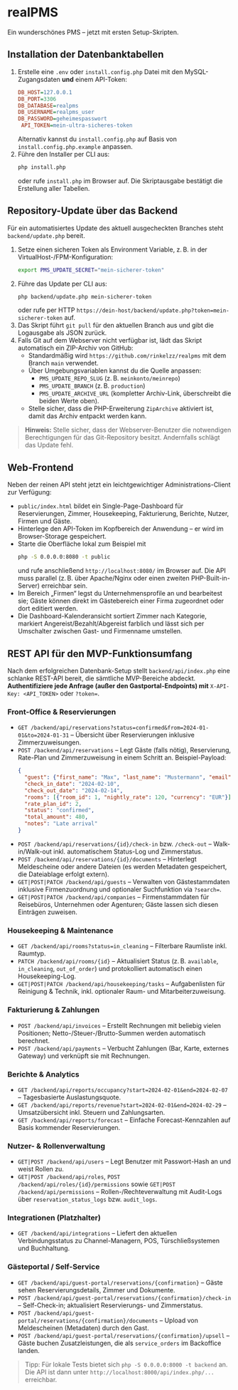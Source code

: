 # realPMS

Ein wunderschönes PMS – jetzt mit ersten Setup-Skripten.

## Installation der Datenbanktabellen

1. Erstelle eine `.env` oder `install.config.php` Datei mit den MySQL-Zugangsdaten **und** einem API-Token:
   ```ini
   DB_HOST=127.0.0.1
   DB_PORT=3306
   DB_DATABASE=realpms
   DB_USERNAME=realpms_user
   DB_PASSWORD=geheimespasswort
    API_TOKEN=mein-ultra-sicheres-token
   ```
   Alternativ kannst du `install.config.php` auf Basis von `install.config.php.example` anpassen.
2. Führe den Installer per CLI aus:
   ```bash
   php install.php
   ```
   oder rufe `install.php` im Browser auf. Die Skriptausgabe bestätigt die Erstellung aller Tabellen.

## Repository-Update über das Backend

Für ein automatisiertes Update des aktuell ausgecheckten Branches steht `backend/update.php` bereit.

1. Setze einen sicheren Token als Environment Variable, z. B. in der VirtualHost-/FPM-Konfiguration:
   ```bash
   export PMS_UPDATE_SECRET="mein-sicherer-token"
   ```
2. Führe das Update per CLI aus:
   ```bash
   php backend/update.php mein-sicherer-token
   ```
   oder rufe per HTTP `https://dein-host/backend/update.php?token=mein-sicherer-token` auf.
3. Das Skript führt `git pull` für den aktuellen Branch aus und gibt die Logausgabe als JSON zurück.
4. Falls Git auf dem Webserver nicht verfügbar ist, lädt das Skript automatisch ein ZIP-Archiv von GitHub:
   - Standardmäßig wird `https://github.com/rinkelzz/realpms` mit dem Branch `main` verwendet.
   - Über Umgebungsvariablen kannst du die Quelle anpassen:
     - `PMS_UPDATE_REPO_SLUG` (z. B. `meinkonto/meinrepo`)
     - `PMS_UPDATE_BRANCH` (z. B. `production`)
     - `PMS_UPDATE_ARCHIVE_URL` (kompletter Archiv-Link, überschreibt die beiden Werte oben).
   - Stelle sicher, dass die PHP-Erweiterung `ZipArchive` aktiviert ist, damit das Archiv entpackt werden kann.

> **Hinweis:** Stelle sicher, dass der Webserver-Benutzer die notwendigen Berechtigungen für das Git-Repository besitzt. Andernfalls schlägt das Update fehl.

## Web-Frontend

Neben der reinen API steht jetzt ein leichtgewichtiger Administrations-Client zur Verfügung:

- `public/index.html` bildet ein Single-Page-Dashboard für Reservierungen, Zimmer, Housekeeping, Fakturierung, Berichte, Nutzer, Firmen und Gäste.
- Hinterlege den API-Token im Kopfbereich der Anwendung – er wird im Browser-Storage gespeichert.
- Starte die Oberfläche lokal zum Beispiel mit
  ```bash
  php -S 0.0.0.0:8080 -t public
  ```
  und rufe anschließend `http://localhost:8080/` im Browser auf. Die API muss parallel (z. B. über Apache/Nginx oder einen zweiten PHP-Built-in-Server) erreichbar sein.
- Im Bereich „Firmen“ legst du Unternehmensprofile an und bearbeitest sie; Gäste können direkt im Gästebereich einer Firma zugeordnet oder dort editiert werden.
- Die Dashboard-Kalenderansicht sortiert Zimmer nach Kategorie, markiert Angereist/Bezahlt/Abgereist farblich und lässt sich per Umschalter zwischen Gast- und Firmenname umstellen.

## REST API für den MVP-Funktionsumfang

Nach dem erfolgreichen Datenbank-Setup stellt `backend/api/index.php` eine schlanke REST-API bereit, die sämtliche MVP-Bereiche abdeckt. **Authentifiziere jede Anfrage (außer den Gastportal-Endpoints) mit** `X-API-Key: <API_TOKEN>` oder `?token=`.

### Front-Office & Reservierungen
- `GET /backend/api/reservations?status=confirmed&from=2024-01-01&to=2024-01-31` – Übersicht über Reservierungen inklusive Zimmerzuweisungen.
- `POST /backend/api/reservations` – Legt Gäste (falls nötig), Reservierung, Rate-Plan und Zimmerzuweisung in einem Schritt an. Beispiel-Payload:
  ```json
  {
    "guest": {"first_name": "Max", "last_name": "Mustermann", "email": "max@example.com"},
    "check_in_date": "2024-02-10",
    "check_out_date": "2024-02-14",
    "rooms": [{"room_id": 1, "nightly_rate": 120, "currency": "EUR"}],
    "rate_plan_id": 2,
    "status": "confirmed",
    "total_amount": 480,
    "notes": "Late arrival"
  }
  ```
- `POST /backend/api/reservations/{id}/check-in` bzw. `/check-out` – Walk-in/Walk-out inkl. automatischem Status-Log und Zimmerstatus.
- `POST /backend/api/reservations/{id}/documents` – Hinterlegt Meldescheine oder andere Dateien (es werden Metadaten gespeichert, die Dateiablage erfolgt extern).
- `GET|POST|PATCH /backend/api/guests` – Verwalten von Gästestammdaten inklusive Firmenzuordnung und optionaler Suchfunktion via `?search=`.
- `GET|POST|PATCH /backend/api/companies` – Firmenstammdaten für Reisebüros, Unternehmen oder Agenturen; Gäste lassen sich diesen Einträgen zuweisen.

### Housekeeping & Maintenance
- `GET /backend/api/rooms?status=in_cleaning` – Filterbare Raumliste inkl. Raumtyp.
- `PATCH /backend/api/rooms/{id}` – Aktualisiert Status (z. B. `available`, `in_cleaning`, `out_of_order`) und protokolliert automatisch einen Housekeeping-Log.
- `GET|POST|PATCH /backend/api/housekeeping/tasks` – Aufgabenlisten für Reinigung & Technik, inkl. optionaler Raum- und Mitarbeiterzuweisung.

### Fakturierung & Zahlungen
- `POST /backend/api/invoices` – Erstellt Rechnungen mit beliebig vielen Positionen; Netto-/Steuer-/Brutto-Summen werden automatisch berechnet.
- `POST /backend/api/payments` – Verbucht Zahlungen (Bar, Karte, externes Gateway) und verknüpft sie mit Rechnungen.

### Berichte & Analytics
- `GET /backend/api/reports/occupancy?start=2024-02-01&end=2024-02-07` – Tagesbasierte Auslastungsquote.
- `GET /backend/api/reports/revenue?start=2024-02-01&end=2024-02-29` – Umsatzübersicht inkl. Steuern und Zahlungsarten.
- `GET /backend/api/reports/forecast` – Einfache Forecast-Kennzahlen auf Basis kommender Reservierungen.

### Nutzer- & Rollenverwaltung
- `GET|POST /backend/api/users` – Legt Benutzer mit Passwort-Hash an und weist Rollen zu.
- `GET|POST /backend/api/roles`, `POST /backend/api/roles/{id}/permissions` sowie `GET|POST /backend/api/permissions` – Rollen-/Rechteverwaltung mit Audit-Logs über `reservation_status_logs` bzw. `audit_logs`.

### Integrationen (Platzhalter)
- `GET /backend/api/integrations` – Liefert den aktuellen Verbindungsstatus zu Channel-Managern, POS, Türschließsystemen und Buchhaltung.

### Gästeportal / Self-Service
- `GET /backend/api/guest-portal/reservations/{confirmation}` – Gäste sehen Reservierungsdetails, Zimmer und Dokumente.
- `POST /backend/api/guest-portal/reservations/{confirmation}/check-in` – Self-Check-in; aktualisiert Reservierungs- und Zimmerstatus.
- `POST /backend/api/guest-portal/reservations/{confirmation}/documents` – Upload von Meldescheinen (Metadaten) durch den Gast.
- `POST /backend/api/guest-portal/reservations/{confirmation}/upsell` – Gäste buchen Zusatzleistungen, die als `service_orders` im Backoffice landen.

> Tipp: Für lokale Tests bietet sich `php -S 0.0.0.0:8000 -t backend` an. Die API ist dann unter `http://localhost:8000/api/index.php/...` erreichbar.
